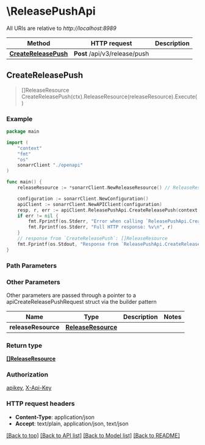 # \ReleasePushApi

All URIs are relative to *http://localhost:8989*

Method | HTTP request | Description
------------- | ------------- | -------------
[**CreateReleasePush**](ReleasePushApi.md#CreateReleasePush) | **Post** /api/v3/release/push | 



## CreateReleasePush

> []ReleaseResource CreateReleasePush(ctx).ReleaseResource(releaseResource).Execute()



### Example

```go
package main

import (
    "context"
    "fmt"
    "os"
    sonarrClient "./openapi"
)

func main() {
    releaseResource := *sonarrClient.NewReleaseResource() // ReleaseResource |  (optional)

    configuration := sonarrClient.NewConfiguration()
    apiClient := sonarrClient.NewAPIClient(configuration)
    resp, r, err := apiClient.ReleasePushApi.CreateReleasePush(context.Background()).ReleaseResource(releaseResource).Execute()
    if err != nil {
        fmt.Fprintf(os.Stderr, "Error when calling `ReleasePushApi.CreateReleasePush``: %v\n", err)
        fmt.Fprintf(os.Stderr, "Full HTTP response: %v\n", r)
    }
    // response from `CreateReleasePush`: []ReleaseResource
    fmt.Fprintf(os.Stdout, "Response from `ReleasePushApi.CreateReleasePush`: %v\n", resp)
}
```

### Path Parameters



### Other Parameters

Other parameters are passed through a pointer to a apiCreateReleasePushRequest struct via the builder pattern


Name | Type | Description  | Notes
------------- | ------------- | ------------- | -------------
 **releaseResource** | [**ReleaseResource**](ReleaseResource.md) |  | 

### Return type

[**[]ReleaseResource**](ReleaseResource.md)

### Authorization

[apikey](../README.md#apikey), [X-Api-Key](../README.md#X-Api-Key)

### HTTP request headers

- **Content-Type**: application/json
- **Accept**: text/plain, application/json, text/json

[[Back to top]](#) [[Back to API list]](../README.md#documentation-for-api-endpoints)
[[Back to Model list]](../README.md#documentation-for-models)
[[Back to README]](../README.md)

